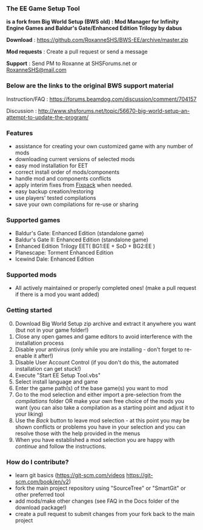 ### The EE Game Setup Tool ###

**is a fork from Big World Setup (BWS old) : Mod Manager for Infinity Engine Games and Baldur's Gate/Enhanced Edition Trilogy by dabus**


﻿**Download﻿**             : https://github.com/RoxanneSHS/BWS-EE/archive/master.zip

**Mod requests**		 : Create a pull request or send a message 

**Support**				 : Send PM to Roxanne at SHSForums.net or RoxanneSHS@mail.com



### Below are the links to the original BWS support material ###  

Instruction/FAQ          : https://forums.beamdog.com/discussion/comment/704157

Discussion               : http://www.shsforums.net/topic/56670-big-world-setup-an-attempt-to-update-the-program/



### Features ###

- assistance for creating your own customized game with any number of mods 
- downloading current versions of selected mods 
- easy mod installation for EET
- correct install order of mods/components 
- handle mod and components conflicts
- apply interim fixes from [Fixpack](https://github.com/BiGWorldProject/BiG-World-Fixpack) when needed.
- easy backup creation/restoring
- use players' tested compilations
- save your own compilations for re-use or sharing


### Supported games ###

- Baldur's Gate: Enhanced Edition (standalone game)  
- Baldur's Gate II: Enhanced Edition (standalone game)  
- Enhanced Edition Trilogy EET( BG1:EE + SoD + BG2:EE )  
- Planescape: Torment Enhanced Edition  
- Icewind Dale: Enhanced Edition 


### Supported mods ###

- All actively maintained or properly completed ones! (make a pull request if there is a mod you want added)

### Getting started ###

0. Download Big World Setup zip archive and extract it anywhere you want (but not in your game folder!)
1. Close any open games and game editors to avoid interference with the installation process
2. Disable your antivirus (only while you are installing - don't forget to re-enable it after!)
3. Disable User Account Control (if you don't do this, the automated installation can get stuck!)
4. Execute "Start EE Setup Tool.vbs" 
5. Select install language and game 
6. Enter the game path(s) of the base game(s) you want to mod
7. Go to the mod selection and either import a pre-selection from the *compilations* folder OR make your own free choice of the mods you want (you can also take a compilation as a starting point and adjust it to your liking)
8. Use the *Back* button to leave mod selection - at this point you may be shown conflicts or problems you have in your selection and you can resolve those with the help provided in the menus
9. When you have established a mod selection you are happy with *continue* and follow the instructions. 


### How do I contribute? ###

* learn git basics (https://git-scm.com/videos https://git-scm.com/book/en/v2)
* fork the main project repository using "SourceTree" or "SmartGit" or other preferred tool
* add mods/make other changes (see FAQ in the Docs folder of the download package!)
* create a pull request to submit changes from your fork back to the main project

